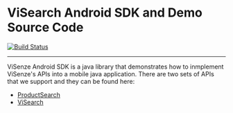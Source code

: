 # ViSearch Android SDK and Demo Source Code

[![Build Status](https://api.travis-ci.org/visenze/visearch-sdk-android.svg?branch=master)](https://travis-ci.org/visenze/visearch-sdk-android)

---

ViSenze Android SDK is a java library that demonstrates how to inmplement ViSenze's APIs into a mobile java application. There are two sets of APIs that we support and they can be found here:

- [ProductSearch](/doc/ProductSearch.md)
- [ViSearch](/doc/ViSearch.md)
